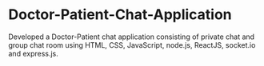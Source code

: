 # Doctor-Patient-Chat-Application
Developed a Doctor-Patient chat application consisting of private chat and group chat room using HTML, CSS, JavaScript, node.js, ReactJS, socket.io and express.js.
